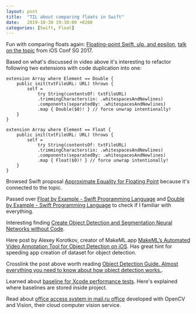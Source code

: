 ```yaml
---
layout: post
title:  "TIL about comparing floats in Swift"
date:   2019-10-30 19:30:00 +0200
categories: [Swift, Float]
---
```

Fun with comparing floats again: [Floating-point Swift, ulp, and epsilon](https://www.jessesquires.com/blog/floating-point-swift-ulp-and-epsilon/), [talk on the topic](https://www.youtube.com/watch?v=cdRn4DJq9eY) from iOS Conf SG 2017.

Based on what's discussed in video above it's interesting to refactor following two extensions with code duplication into one:

```
extension Array where Element == Double {
    public init(txtFileURL: URL) throws {
        self =
            try String(contentsOf: txtFileURL)
            .trimmingCharacters(in: .whitespacesAndNewlines)
            .components(separatedBy: .whitespacesAndNewlines)
            .map { Double($0)! } // force unwrap intentionally!
    }
}

extension Array where Element == Float {
    public init(txtFileURL: URL) throws {
        self =
            try String(contentsOf: txtFileURL)
            .trimmingCharacters(in: .whitespacesAndNewlines)
            .components(separatedBy: .whitespacesAndNewlines)
            .map { Float($0)! } // force unwrap intentionally!
    }
}
```

Browsed Swift proposal [Approximate Equality for Floating Point](https://github.com/apple/swift-evolution/blob/master/proposals/0259-approximately-equal.md) because it's connected to the topic.

Passed over [Float by Example - Swift Programming Language](https://developerinsider.co/float-by-example-swift-programming-language/) and [Double by Example - Swift Programming Language](https://developerinsider.co/double-by-example-swift-programming-language/) to check if I familiar with everything.

Interesting finding [Create Object Detection and Segmentation Neural Networks without Code](https://makeml.app).

Here post by Alexey Korotkov, creator of MakeML.app [MakeML’s Automated Video Annotation Tool for Object Detection on iOS](https://heartbeat.fritz.ai/makemls-automated-video-annotation-tool-for-object-detection-on-ios-889ef7bb5253). Has great hint for speeding app creation of dataset for object detection.

Crosslink the post above worth reading [Object Detection Guide. Almost everything you need to know about how object detection works.](https://www.fritz.ai/object-detection/).

Learned about [baseline for Xcode performance tests](https://www.hackingwithswift.com/example-code/testing/how-to-set-baselines-for-your-performance-tests). Here's explained where baselines are stored inside project.

Read about [office access system in mail.ru office](https://habr.com/ru/company/mailru/blog/473828/) developed with OpenCV and Vision, their cloud computer vision service.
